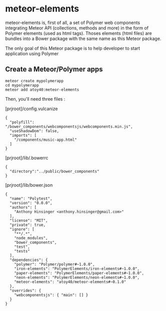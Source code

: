 # meteor-elements

meteor-elements is, first of all, a set of Polymer web components
integrating Meteor API (collections, methods and more) in the form of
Polymer elements (used as html tags). Thoses elements (html files)
are bundles into a Bower package with the same name as this Meteor
package.

The only goal of this Meteor package is to help developer to start
application using Polymer

## Create a Meteor/Polymer apps

```
meteor create mypolymerapp
cd mypolymerapp
meteor add atoy40:meteor-elements
```

Then, you'll need three files :

[prjroot]/config.vulcanize
```
{
  "polyfill": "/bower_components/webcomponentsjs/webcomponents.min.js",
  "useShadowDom": false,
  "imports": [
    "/components/music-app.html"
  ]
}
```

[prjroot]/lib/.bowerrc
```
{
  "directory":"../public/bower_components"
}
```

[prjroot]/lib/bower.json
```
{
  "name": "Polytest",
  "version": "0.0.0",
  "authors": [
    "Anthony Hinsinger <anthony.hinsinger@gmail.com>"
  ],
  "license": "MIT",
  "private": true,
  "ignore": [
    "**/.*",
    "node_modules",
    "bower_components",
    "test",
    "tests"
  ],
  "dependencies": {
    "polymer": "Polymer/polymer#~1.0.0",
    "iron-elements": "PolymerElements/iron-elements#~1.0.0",
    "paper-elements": "PolymerElements/paper-elements#~1.0.0",
    "neon-elements": "PolymerElements/neon-elements#~1.0.0",
    "meteor-elements": "atoy40/meteor-elements#~0.1.0"
  },
  "overrides": {
    "webcomponentsjs": { "main": [] }
  }
}
```

